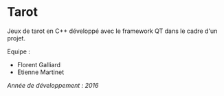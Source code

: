 # Tarot
Jeux de tarot en C++ développé avec le framework QT dans le cadre d'un projet.

Equipe :
  - Florent Galliard
  - Etienne Martinet
  
*Année de développement : 2016* 
